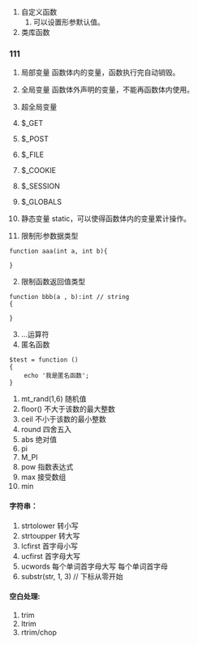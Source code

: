 1. 自定义函数
    1. 可以设置形参默认值。
2. 类库函数

### 111
1. 局部变量
    函数体内的变量，函数执行完自动销毁。
2. 全局变量
    函数体外声明的变量，不能再函数体内使用。
3. 超全局变量
 1. $_GET
 2. $_POST
 3. $_FILE
 4. $_COOKIE
 5. $_SESSION
 6. $_GLOBALS
4. 静态变量
    static，可以使得函数体内的变量累计操作。

1. 限制形参数据类型  
```
function aaa(int a, int b){
    
}
```
2. 限制函数返回值类型
```
function bbb(a , b):int // string
{
    
}
```
3. ...运算符
4. 匿名函数
```
$test = function ()
{
    echo '我是匿名函数';
}
```

1. mt_rand(1,6) 随机值
2. floor() 不大于该数的最大整数
3. ceil 不小于该数的最小整数 
4. round 四舍五入
5. abs 绝对值
6. pi
7. M_PI
8. pow 指数表达式
9. max 接受数组
10. min

#### 字符串：
1. strtolower 转小写
2. strtoupper 转大写
3. lcfirst 首字母小写
4. ucfirst 首字母大写
5. ucwords 每个单词首字母大写 每个单词首字母
6. substr(str, 1, 3) // 下标从零开始 

#### 空白处理:
1. trim
2. ltrim
3. rtrim/chop

